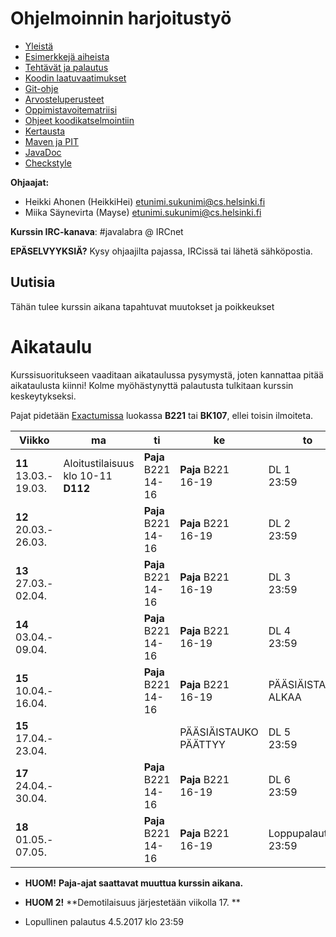 # Ohjelmoinnin harjoitustyö
* [Yleistä](ohjeet/Yleista.md)
* [Esimerkkejä aiheista](ohjeet/Esimerkkeja-aiheista.md)
* [Tehtävät ja palautus](ohjeet/Tehtavat-ja-palautus.md)
* [Koodin laatuvaatimukset](ohjeet/Koodin-laatuvaatimukset.md)
* [Git-ohje](ohjeet/Git-ohje.md)
* [Arvosteluperusteet](ohjeet/Arvosteluperusteet.md)
* [Oppimistavoitematriisi](http://www.cs.helsinki.fi/courses/58160/matriisi)
* [Ohjeet koodikatselmointiin](ohjeet/Koodikatselmointi.md)
* [Kertausta](ohjeet/Kertausta.md)
* [Maven ja PIT](ohjeet/Maven-ja-PIT.md)
* [JavaDoc](ohjeet/JavaDoc.md)
* [Checkstyle](ohjeet/Checkstyle.md)

**Ohjaajat:**
* Heikki Ahonen (HeikkiHei) etunimi.sukunimi@cs.helsinki.fi
* Miika Säynevirta (Mayse) etunimi.sukunimi@cs.helsinki.fi

**Kurssin IRC-kanava**:
\#javalabra @ IRCnet

**EPÄSELVYYKSIÄ?** Kysy ohjaajilta pajassa, IRCissä tai lähetä sähköpostia.

## Uutisia

Tähän tulee kurssin aikana tapahtuvat muutokset ja poikkeukset

# Aikataulu

Kurssisuoritukseen vaaditaan aikataulussa pysymystä, joten kannattaa pitää aikataulusta kiinni! Kolme myöhästynyttä palautusta tulkitaan kurssin keskeytykseksi.

Pajat pidetään [Exactumissa](http://www.helsinki.fi/teknos/opetustilat/kumpula/gh2b/default.htm) luokassa **B221** tai **BK107**, ellei toisin ilmoiteta.

| Viikko | ma | ti | ke | to | pe | la | su |
| --- | --- | --- | --- | --- | --- | --- | --- |
| **11**<br>13.03.-<br>19.03. | Aloitustilaisuus<br>klo 10-11 **D112** | **Paja** B221<br>14-16 | **Paja** B221<br>16-19 | DL 1<br>23:59 |  |  |  |
| **12**<br>20.03.-<br>26.03. |  | **Paja** B221<br>14-16 | **Paja** B221<br>16-19 | DL 2<br>23:59 |  |  |  |
| **13**<br>27.03.-<br>02.04. |  | **Paja** B221<br>14-16 | **Paja** B221<br>16-19 | DL 3<br>23:59 |  |  | **Katselmointi 1 DL**<br>23:59 |
| **14**<br>03.04.-<br>09.04. |  | **Paja** B221<br>14-16 | **Paja** B221<br>16-19 | DL 4<br>23:59 |  |  |  |
| **15**<br>10.04.-<br>16.04. |  | **Paja** B221<br>14-16 | **Paja** B221<br>16-19 | PÄÄSIÄISTAUKO ALKAA | |  |  |
| **15**<br>17.04.-<br>23.04. |  | | PÄÄSIÄISTAUKO PÄÄTTYY | DL 5<br>23:59 |  |  | **Katselmointi 2 DL**<br>23:59 |
| **17**<br>24.04.-<br>30.04. |  | **Paja** B221<br>14-16 | **Paja** B221<br>16-19 | DL 6<br>23:59 |  |  |  |
| **18**<br>01.05.-<br>07.05. |  | **Paja** B221<br>14-16 | **Paja** B221<br>16-19 | Loppupalautus<br>23:59 |  |  |  |

* **HUOM!** **Paja-ajat saattavat muuttua kurssin aikana.**

* **HUOM 2!** **Demotilaisuus järjestetään viikolla 17. **

* Lopullinen palautus 4.5.2017 klo 23:59
